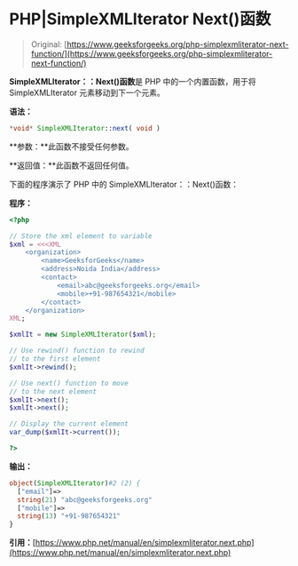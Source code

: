 # PHP|SimpleXMLIterator Next()函数

> Original: [https://www.geeksforgeeks.org/php-simplexmliterator-next-function/](https://www.geeksforgeeks.org/php-simplexmliterator-next-function/)

**SimpleXMLIterator：：Next()函数**是 PHP 中的一个内置函数，用于将 SimpleXMLIterator 元素移动到下一个元素。

**语法：**

```php
*void* SimpleXMLIterator::next( void )
```

**参数：**此函数不接受任何参数。

**返回值：**此函数不返回任何值。

下面的程序演示了 PHP 中的 SimpleXMLIterator：：Next()函数：

**程序：**

```php
<?php

// Store the xml element to variable
$xml = <<<XML
    <organization>
        <name>GeeksforGeeks</name>
        <address>Noida India</address>
        <contact>
            <email>abc@geeksforgeeks.org</email>
            <mobile>+91-987654321</mobile>
        </contact>
    </organization>
XML;

$xmlIt = new SimpleXMLIterator($xml);

// Use rewind() function to rewind
// to the first element
$xmlIt->rewind();

// Use next() function to move
// to the next element
$xmlIt->next();
$xmlIt->next();

// Display the current element
var_dump($xmlIt->current());

?>
```

**输出：**

```php
object(SimpleXMLIterator)#2 (2) {
  ["email"]=>
  string(21) "abc@geeksforgeeks.org"
  ["mobile"]=>
  string(13) "+91-987654321"
}

```

**引用：**[https://www.php.net/manual/en/simplexmliterator.next.php](https://www.php.net/manual/en/simplexmliterator.next.php)